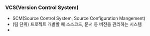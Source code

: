 ### VCS(Version Control System)
 * SCM(Source Control System, Source Configuration Mangement)
 * (팀 단위) 프로젝트 개발할 때 소스코드, 문서 등 버전을 관리하는 시스템
 *
